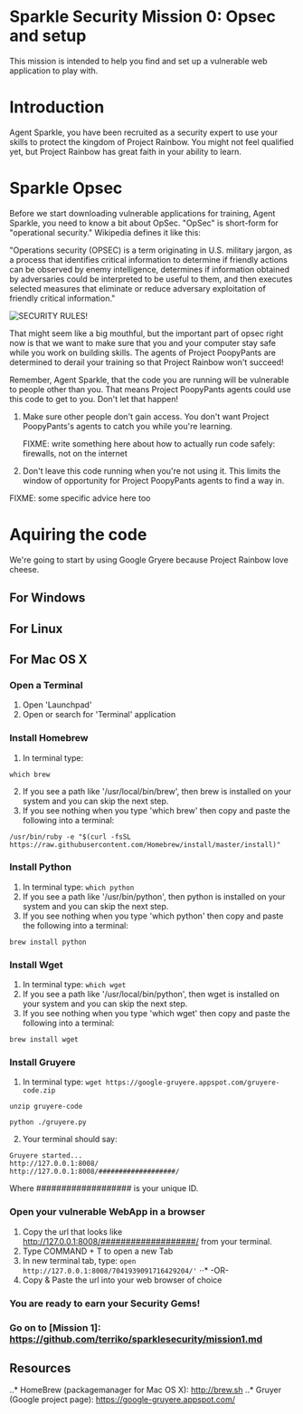 # Sparkle Security Mission 0: Opsec and setup

This mission is intended to help you find and set up a vulnerable web
application to play with.

# Introduction

Agent Sparkle, you have been recruited as a security expert to use your skills
to protect the kingdom of Project Rainbow.  You might not feel qualified yet,
but Project Rainbow has great faith in your ability to learn.

# Sparkle Opsec

Before we start downloading vulnerable applications for training, Agent
Sparkle, you need to know a bit about OpSec.  "OpSec" is short-form for
"operational security."  Wikipedia defines it like this:

"Operations security (OPSEC) is a term originating in U.S. military jargon, as
a process that identifies critical information to determine if friendly actions
can be observed by enemy intelligence, determines if information obtained by
adversaries could be interpreted to be useful to them, and then executes
selected measures that eliminate or reduce adversary exploitation of friendly
critical information."

![SECURITY RULES!](http://www.quickmeme.com/img/e0/e0ab7d30d57972802de828fe13459fb3bdac3b61496ea58988f6d4c038f32b9f.jpg "Security Rules!")

That might seem like a big mouthful, but the important part of opsec right now
is that we want to make sure that you and your computer stay safe while you
work on building skills. The agents of Project PoopyPants are determined to
derail your training so that Project Rainbow won't succeed!

Remember, Agent Sparkle, that the code you are running will be vulnerable to
people other than you.  That means Project PoopyPants agents could use this
code to get to you.  Don't let that happen!

1. Make sure other people don't gain access.
	You don't want Project PoopyPants's agents to catch you while
   you're learning.

   FIXME: write something here about how to actually run code safely: firewalls, not on the internet

2. Don't leave this code running when you're not using it.  This limits the
window of opportunity for Project PoopyPants agents to find a way in.

  FIXME: some specific advice here too

# Aquiring the code

We're going to start by using Google Gryere because Project Rainbow
love cheese.

## For Windows

## For Linux

## For Mac OS X

### Open a Terminal

1. Open 'Launchpad'
2. Open or search for 'Terminal' application

### Install Homebrew

1. In terminal type: 
```
which brew
```
2. If you see a path like '/usr/local/bin/brew', then brew is installed on your system and you can skip the next step.
3. If you see nothing when you type 'which brew' then copy and paste the following into a terminal:
```
/usr/bin/ruby -e "$(curl -fsSL https://raw.githubusercontent.com/Homebrew/install/master/install)"
```

### Install Python

1. In terminal type: 
```which python```
2. If you see a path like '/usr/bin/python', then python is installed on your system and you can skip the next step.
3. If you see nothing when you type 'which python' then copy and paste the following into a terminal:
```
brew install python
```

### Install Wget

1. In terminal type: 
```which wget```
2. If you see a path like '/usr/local/bin/python', then wget is installed on your system and you can skip the next step.
3. If you see nothing when you type 'which wget' then copy and paste the following into a terminal:
```
brew install wget
```

### Install Gruyere

1. In terminal type:
```wget https://google-gruyere.appspot.com/gruyere-code.zip```

```unzip gruyere-code```

```python ./gruyere.py```

2. Your terminal should say:
```
Gruyere started...
http://127.0.0.1:8008/
http://127.0.0.1:8008/###################/
```

Where ################### is your unique ID.

### Open your vulnerable WebApp in a browser

1. Copy the url that looks like http://127.0.0.1:8008/###################/ from your terminal.
2. Type COMMAND + T to open a new Tab
3. In new terminal tab, type:
```open http://127.0.0.1:8008/7041939091716429204/'```
⋅⋅* -OR-
3. Copy & Paste the url into your web browser of choice

### You are ready to earn your Security Gems!
### Go on to [Mission 1]: https://github.com/terriko/sparklesecurity/mission1.md

## Resources
..* HomeBrew (packagemanager for Mac OS X): http://brew.sh
..* Gruyer (Google project page): https://google-gruyere.appspot.com/




